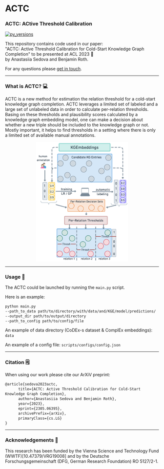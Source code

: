# ACTC
### ACTC: ACtive Threshold Calibration

[![py\_versions](https://img.shields.io/badge/python-3.7%2B-blue)](https://pypi.org/pypi/cleanlab/)

This repository contains code used in our paper: </br>
"ACTC: Active Threshold Calibration for Cold-Start Knowledge Graph Completion"
to be presented at ACL 2023 🚀 </br>
by Anastasiia Sedova and Benjamin Roth.

For any questions please [get in touch](mailto:anastasiia.sedova@univie.ac.at).

---

### What is ACTC? 💻

ACTC is a new method for estimation the relation threshold for a cold-start knowledge graph completion.
ACTC leverages a limited set of labeled and a large set of unlabeled data in order to calculate per-relation thresholds.
Basing on these thresholds and plausibility scores calculated by a knowledge graph embedding model, one 
can make a decision about whether a new triple should be included to the knowledge graph or not.
Mostly important, it helps to find thresholds in a setting where there is only a limited set of available manual 
annotations.

<p align="center">
  <img src="img.png" alt="ACTC" width="60%" height="60%">
</p>

---

### Usage 🚀

The ACTC could be launched by running the `main.py` script. 

Here is an example:

```
python main.py 
--path_to_data path/to/directory/with/data/and/KGE/model/predictions/
--output_dir path/to/output/directory 
--path_to_config path/to/config/file
```
An example of data directory (CoDEx-s dataset & ComplEx embeddings): `data`

An example of a config file: `scripts/configs/config.json`

---
### Citation 🗒️

When using our work please cite our ArXiV preprint: 

```
@article{sedova2023actc,
      title={ACTC: Active Threshold Calibration for Cold-Start Knowledge Graph Completion}, 
      author={Anastasiia Sedova and Benjamin Roth},
      year={2023},
      eprint={2305.06395},
      archivePrefix={arXiv},
      primaryClass={cs.LG}
}
```
---
### Acknowledgements 💎

This research has been funded by the Vienna Science and Technology Fund (WWTF)[10.47379/VRG19008] and by the Deutsche Forschungsgemeinschaft (DFG, German Research Foundation) RO 5127/2-1.
